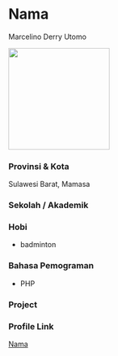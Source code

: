# Nama

Marcelino Derry Utomo

<img src="https://encrypted-tbn0.gstatic.com/images?q=tbn:ANd9GcT92LU4b3ChcftJWNfsmiJxCWlIltZVEcn84M4y0C_7xgHD3U5O1fc-Sek&s=10" width="200" height="200" align="center"/>

### Provinsi & Kota

Sulawesi Barat, Mamasa

### Sekolah / Akademik

### Hobi

- badminton

### Bahasa Pemograman 

- PHP

### Project


### Profile Link

[Nama](https://github.com/Marcelinoderry)
